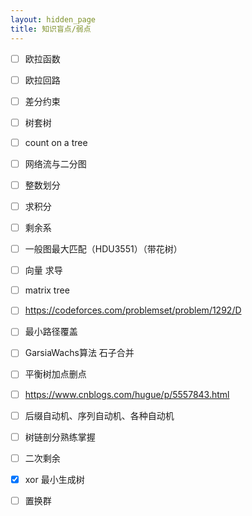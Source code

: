 ```yaml
---
layout: hidden_page
title: 知识盲点/弱点
---
```


-   [ ] 欧拉函数
-   [ ] 欧拉回路
-   [ ] 差分约束
-   [ ] 树套树
-   [ ] count on a tree
-   [ ] 网络流与二分图
-   [ ] 整数划分
-   [ ] 求积分
-   [ ] 剩余系
-   [ ] 一般图最大匹配（HDU3551）（带花树）
-   [ ] 向量 求导
-   [ ] matrix tree
-   [ ] https://codeforces.com/problemset/problem/1292/D
-   [ ] 最小路径覆盖
-   [ ] GarsiaWachs算法 石子合并
-   [ ] 平衡树加点删点
-   [ ] https://www.cnblogs.com/hugue/p/5557843.html
-   [ ] 后缀自动机、序列自动机、各种自动机
-   [ ] 树链剖分熟练掌握
-   [ ] 二次剩余
-   [x] xor 最小生成树
-   [ ] 置换群





